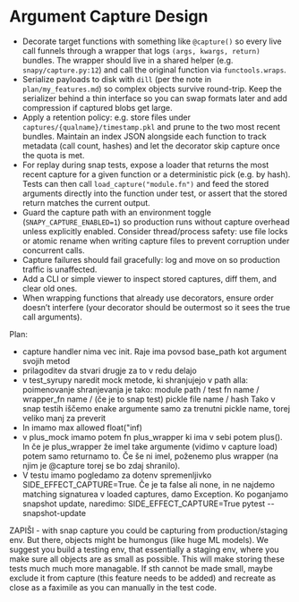 # Argument Capture Design

- Decorate target functions with something like `@capture()` so every live call funnels through a wrapper that logs `(args, kwargs, return)` bundles. The wrapper should live in a shared helper (e.g. `snapy/capture.py:12`) and call the original function via `functools.wraps`.
- Serialize payloads to disk with `dill` (per the note in `plan/my_features.md`) so complex objects survive round-trip. Keep the serializer behind a thin interface so you can swap formats later and add compression if captured blobs get large.
- Apply a retention policy: e.g. store files under `captures/{qualname}/timestamp.pkl` and prune to the two most recent bundles. Maintain an index JSON alongside each function to track metadata (call count, hashes) and let the decorator skip capture once the quota is met.
- For replay during snap tests, expose a loader that returns the most recent capture for a given function or a deterministic pick (e.g. by hash). Tests can then call `load_capture("module.fn")` and feed the stored arguments directly into the function under test, or assert that the stored return matches the current output.
- Guard the capture path with an environment toggle (`SNAPY_CAPTURE_ENABLED=1`) so production runs without capture overhead unless explicitly enabled. Consider thread/process safety: use file locks or atomic rename when writing capture files to prevent corruption under concurrent calls.
- Capture failures should fail gracefully: log and move on so production traffic is unaffected.
- Add a CLI or simple viewer to inspect stored captures, diff them, and clear old ones.
- When wrapping functions that already use decorators, ensure order doesn’t interfere (your decorator should be outermost so it sees the true call arguments).



Plan:
- capture handler nima vec init. Raje ima povsod base_path kot argument svojih metod
- prilagoditev da stvari drugje za to v redu delajo
- v test_syrupy naredit mock metode, ki shranjujejo v path alla:   
poimenovanje shranjevanja je tako:
module path / test fn name / wrapper_fn name / (če je to snap test) pickle file name / hash
Tako v snap testih iščemo enake argumente samo za trenutni pickle name, torej veliko manj za preverit
- In imamo max allowed float("inf)
- v plus_mock imamo potem fn plus_wrapper ki ima v sebi potem plus().
In če je plus_wrapper že imel take argumente (vidimo v capture load) potem samo returnamo to.
Če še ni imel, poženemo plus wrapper (na njim je @capture torej se bo zdaj shranilo).
- V testu imamo pogledamo za dotenv spremenljivko SIDE_EFFECT_CAPTURE=True.
Če je ta false ali none, in ne najdemo matching signaturea v loaded captures, damo Exception.
Ko poganjamo snapshot update, naredimo:
SIDE_EFFECT_CAPTURE=True pytest --snapshot-update

ZAPIŠI - with snap capture you could be capturing from production/staging env.
But there, objects might be humongus (like huge ML models).
We suggest you build a testing env, that essentially a staging env, where you make sure all objects are as small as possible.
This will make storing these tests much much more managable.
If sth cannot be made small, maybe exclude it from capture (this feature needs to be added)
and recreate as close as a faximile as you can manually in the test code.